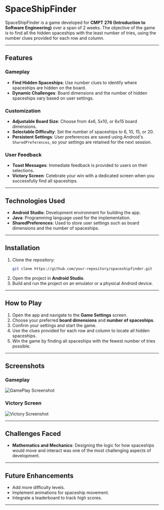 # SpaceShipFinder

SpaceShipFinder is a game developed for **CMPT 276 (Introduction to Software Engineering)** over a span of 2 weeks. The objective of the game is to find all the hidden spaceships with the least number of tries, using the number clues provided for each row and column.

---

## Features

### Gameplay
- **Find Hidden Spaceships**: Use number clues to identify where spaceships are hidden on the board.
- **Dynamic Challenges**: Board dimensions and the number of hidden spaceships vary based on user settings.

### Customization
- **Adjustable Board Size**: Choose from 4x6, 5x10, or 6x15 board dimensions.
- **Selectable Difficulty**: Set the number of spaceships to 6, 10, 15, or 20.
- **Persistent Settings**: User preferences are saved using Android's `SharedPreferences`, so your settings are retained for the next session.

### User Feedback
- **Toast Messages**: Immediate feedback is provided to users on their selections.
- **Victory Screen**: Celebrate your win with a dedicated screen when you successfully find all spaceships.

---

## Technologies Used
- **Android Studio**: Development environment for building the app.
- **Java**: Programming language used for the implementation.
- **SharedPreferences**: Used to store user settings such as board dimensions and the number of spaceships.

---

## Installation
1. Clone the repository:
   ```bash
   git clone https://github.com/your-repository/spaceshipfinder.git
   ```
2. Open the project in **Android Studio**.
3. Build and run the project on an emulator or a physical Android device.

---

## How to Play
1. Open the app and navigate to the **Game Settings** screen.
2. Choose your preferred **board dimensions** and **number of spaceships**.
3. Confirm your settings and start the game.
4. Use the clues provided for each row and column to locate all hidden spaceships.
5. Win the game by finding all spaceships with the fewest number of tries possible.

---

## Screenshots

### Gameplay
![GamePlay Screenshot](https://github.com/user-attachments/assets/58eefa60-0a20-46d0-a21c-58f0f4f60b5b)


### Victory Screen
![Victory Screenshot](https://github.com/user-attachments/assets/bae9ae8e-e2b1-4a31-99c9-f0e517d391cb)


---

## Challenges Faced
- **Mathematics and Mechanics**: Designing the logic for how spaceships would move and interact was one of the most challenging aspects of development.

---

## Future Enhancements
- Add more difficulty levels.
- Implement animations for spaceship movement.
- Integrate a leaderboard to track high scores.


---


